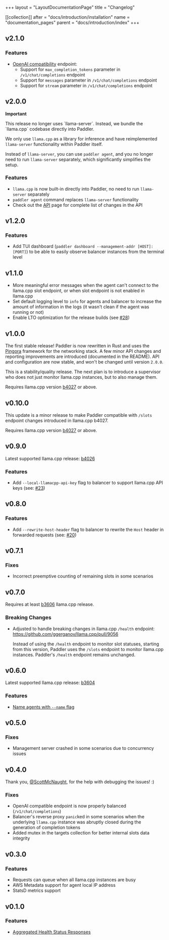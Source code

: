 +++
layout = "LayoutDocumentationPage"
title = "Changelog"

[[collection]]
after = "docs/introduction/installation"
name = "documentation_pages"
parent = "docs/introduction/index"
+++

## v2.1.0

### Features

- [OpenAI compatibility](docs/migrating-to-paddler/openai-compatibility) endpoint:
  - Support for `max_completion_tokens` parameter in `/v1/chat/completions` endpoint
  - Support for `messages` parameter in `/v1/chat/completions` endpoint
  - Support for `stream` parameter in `/v1/chat/completions` endpoint

## v2.0.0

**Important** 

<Note>
    This release no longer uses `llama-server`. Instead, we bundle the `llama.cpp` codebase directly into Paddler.
</Note>

We only use `llama.cpp` as a library for inference and have reimplemented `llama-server` functionality within Paddler itself.

Instead of `llama-server`, you can use `paddler agent`, and you no longer need to run `llama-server` separately, which significantly simplifies the setup.

### Features

- `llama.cpp` is now built-in directly into Paddler, no need to run `llama-server` separately
- `paddler agent` command replaces `llama-server` functionality
- Check out the [API](api/introduction/using-paddler-api) page for complete list of changes in the API

## v1.2.0

### Features

- Add TUI dashboard (`paddler dashboard --management-addr [HOST]:[PORT]`) to be able to easily observe balancer instances from the terminal level

## v1.1.0

- More meaningful error messages when the agent can't connect to the llama.cpp slot endpoint, or when slot endpoint is not enabled in llama.cpp
- Set default logging level to `info` for agents and balancer to increase the amount of information in the logs (it wasn't clean if the agent was running or not)
- Enable LTO optimization for the release builds (see [#28](https://github.com/distantmagic/paddler/issues/28))

## v1.0.0

The first stable release! Paddler is now rewritten in Rust and uses the [Pingora](https://github.com/cloudflare/pingora) framework for the networking stack. A few minor API changes and reporting improvements are introduced (documented in the README). API and configuration are now stable, and won't be changed until version `2.0.0`.

This is a stability/quality release. The next plan is to introduce a supervisor who does not just monitor llama.cpp instances, but to also manage them.

Requires llama.cpp version [b4027](https://github.com/ggerganov/llama.cpp/releases/tag/b4027) or above.

## v0.10.0

This update is a minor release to make Paddler compatible with `/slots` endpoint changes introduced in llama.cpp b4027.

Requires llama.cpp version [b4027](https://github.com/ggerganov/llama.cpp/releases/tag/b4027) or above.

## v0.9.0

Latest supported llama.cpp release: [b4026](https://github.com/ggerganov/llama.cpp/releases/tag/b4026)

### Features

- Add `--local-llamacpp-api-key` flag to balancer to support llama.cpp API keys (see: [#23](https://github.com/distantmagic/paddler/issues/23))

## v0.8.0

### Features

- Add `--rewrite-host-header` flag to balancer to rewrite the `Host` header in forwarded requests (see: [#20](https://github.com/distantmagic/paddler/issues/20))

## v0.7.1

### Fixes

- Incorrect preemptive counting of remaining slots in some scenarios

## v0.7.0

Requires at least [b3606](https://github.com/ggerganov/llama.cpp/releases/tag/b3606) llama.cpp release.

### Breaking Changes

- Adjusted to handle breaking changes in llama.cpp `/health` endpoint: https://github.com/ggerganov/llama.cpp/pull/9056
  
    Instead of using the `/health` endpoint to monitor slot statuses, starting from this version, Paddler uses the `/slots` endpoint to monitor llama.cpp instances.
    Paddler's `/health` endpoint remains unchanged.

## v0.6.0

Latest supported llama.cpp release: [b3604](https://github.com/ggerganov/llama.cpp/releases/tag/b3604)

### Features

- [Name agents with `--name` flag](https://github.com/distantmagic/paddler/issues/15)

## v0.5.0

### Fixes

- Management server crashed in some scenarios due to concurrency issues

## v0.4.0

Thank you, [@ScottMcNaught](https://github.com/ScottMcNaught), for the help with debugging the issues! :)

### Fixes

- OpenAI compatible endpoint is now properly balanced (`/v1/chat/completions`)
- Balancer's reverse proxy `panic`ked in some scenarios when the underlying `llama.cpp` instance was abruptly closed during the generation of completion tokens
- Added mutex in the targets collection for better internal slots data integrity

## v0.3.0

### Features

* Requests can queue when all llama.cpp instances are busy
* AWS Metadata support for agent local IP address
* StatsD metrics support

## v0.1.0

### Features

* [Aggregated Health Status Responses](https://github.com/distantmagic/paddler/releases/tag/v0.1.0)
